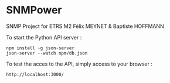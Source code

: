 # SNMPower
SNMP Project for ETRS M2 Félix MEYNET &amp; Baptiste HOFFMANN

To start the Python API server :
```
npm install -g json-server
json-server --watch npm/db.json
```

To test the acces to the API, simply access to your browser :
```
http://localhost:3000/
```